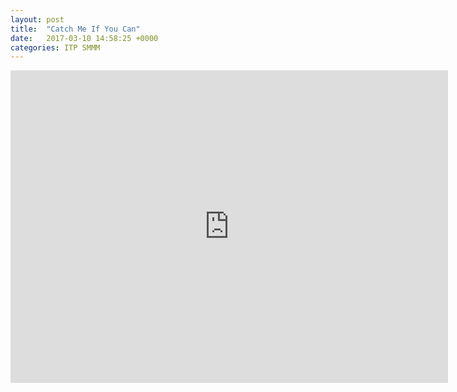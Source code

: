 ```yaml
---
layout: post
title:  "Catch Me If You Can"
date:   2017-03-10 14:58:25 +0000
categories: ITP SMMM
---
```



<iframe src="https://chang-itp.github.io/kinectron/IP/" width="700" height="500" frameborder="0" webkitallowfullscreen mozallowfullscreen allowfullscreen></iframe>
